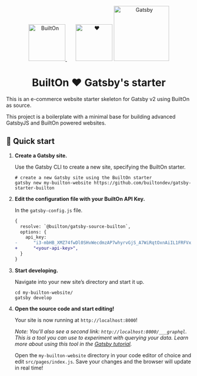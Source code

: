 <p align="center">
  <a href="https://builton.dev">
    <img alt="BuiltOn" src="https://user-images.githubusercontent.com/6507454/75164542-dd308e80-5718-11ea-8f98-8a5c92366d9e.png" width="100"/>
  </a> 
  <span>&nbsp;&nbsp;&nbsp;&nbsp;&nbsp;</span>
    <img alt="♥" src="https://user-images.githubusercontent.com/6507454/75165245-ff76dc00-5719-11ea-90e4-eb75512d5896.png" width="100" />
  <a href="https://www.gatsbyjs.org/">
    <img alt="Gatsby" src="https://user-images.githubusercontent.com/6507454/75164538-dc97f800-5718-11ea-9675-5dfad569386b.png" width="150" />
  </a>

</p>
<h1 align="center">
  BuiltOn ♥ Gatsby's starter
</h1>

This is an e-commerce website starter skeleton for Gatsby v2 using BuiltOn as source.

This project is a boilerplate with a minimal base for building advanced GatsbyJS and BuiltOn powered websites.

## 🚀 Quick start

1.  **Create a Gatsby site.**

    Use the Gatsby CLI to create a new site, specifying the BuiltOn starter.

    ```shell
    # create a new Gatsby site using the BuiltOn starter
    gatsby new my-builton-website https://github.com/builtondev/gatsby-starter-builton
    ```

1.  **Edit the configuration file with your BuiltOn API Key.**

    In the `gatsby-config.js` file.
    
    ```diff
    {
      resolve: `@builton/gatsby-source-builton`,
      options: {
        api_key:
    -      "i3-mbHB_XMZ74fwDl0SHvWecdmzAP7whyrvGjS_A7WiRqtOxnAiIL1FRFVx9AD2sqxAQ9yjv13ueTPI40TXnOA==",
    +      "<your-api-key>",
      }
    }
    ```

1.  **Start developing.**

    Navigate into your new site’s directory and start it up.

    ```shell
    cd my-builton-website/
    gatsby develop
    ```

1.  **Open the source code and start editing!**

    Your site is now running at `http://localhost:8000`!

    _Note: You'll also see a second link: _`http://localhost:8000/___graphql`_. This is a tool you can use to experiment with querying your data. Learn more about using this tool in the [Gatsby tutorial](https://www.gatsbyjs.org/tutorial/part-five/#introducing-graphiql)._

    Open the `my-builton-website` directory in your code editor of choice and edit `src/pages/index.js`. Save your changes and the browser will update in real time!
